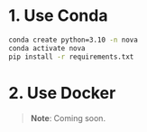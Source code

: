 # 1. Use Conda
```bash
conda create python=3.10 -n nova
conda activate nova
pip install -r requirements.txt
```

# 2. Use Docker
> **Note**: Coming soon.